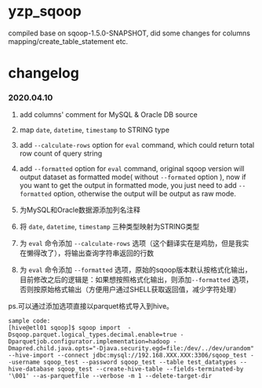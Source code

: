 # yzp_sqoop
compiled base on sqoop-1.5.0-SNAPSHOT, did some changes for columns mapping/create_table_statement etc.

# changelog
### 2020.04.10
1. add columns' comment for MySQL & Oracle DB source
2. map `date`, `datetime`, `timestamp` to STRING type
3. add `--calculate-rows` option for `eval` command, which could return total row count of query string
4. add `--formatted` option for `eval` command, original sqoop version will output dataset as formatted mode( without `--formated` option ), now if you want to get the output in formatted mode, you just need to add `--formatted` option, otherwise the output will be output as raw mode.

1. 为MySQL和Oracle数据源添加列名注释
2. 将 `date`, `datetime`, `timestamp` 三种类型映射为STRING类型
3. 为 `eval` 命令添加 `--calculate-rows` 选项（这个翻译实在是鸡肋，但是我实在懒得改了），将输出查询字符串返回的行数
4. 为 `eval` 命令添加 `--formatted` 选项，原始的sqoop版本默认按格式化输出，目前修改之后的逻辑是：如果想按照格式化输出，则添加`--formatted` 选项，否则按原始格式输出（方便用户通过SHELL获取返回值，减少字符处理）

ps.可以通过添加选项直接以parquet格式导入到hive。
```
sample code:
[hive@etl01 sqoop]$ sqoop import  -Dsqoop.parquet.logical_types.decimal.enable=true -Dparquetjob.configurator.implementation=hadoop -Dmapred.child.java.opts="-Djava.security.egd=file:/dev/../dev/urandom" --hive-import --connect jdbc:mysql://192.168.XXX.XXX:3306/sqoop_test --username sqoop_test --password sqoop_test --table test_datatypes --hive-database sqoop_test --create-hive-table --fields-terminated-by '\001' --as-parquetfile --verbose -m 1 --delete-target-dir 
```
